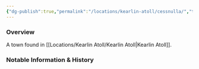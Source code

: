 ```yaml
---
{"dg-publish":true,"permalink":"/locations/kearlin-atoll/cessnulla/","tags":["Location","Unexplored"],"noteIcon":"","created":"2024-12-13T17:37:08.273+00:00","updated":"2024-12-13T22:43:44.773+00:00"}
---
```



### Overview
A town found in [[Locations/Kearlin Atoll/Kearlin Atoll\|Kearlin Atoll]].

### Notable Information & History 